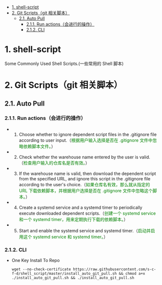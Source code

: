 <!-- TOC -->

- [1. shell-script](#1-shell-script)
- [2. Git Scripts（git 相关脚本）](#2-git-scriptsgit-相关脚本)
    - [2.1. Auto Pull](#21-auto-pull)
        - [2.1.1. Run actions（会进行的操作）](#211-run-actions会进行的操作)
        - [2.1.2. CLI](#212-cli)

<!-- /TOC -->

# 1. shell-script
Some Commonly Used Shell Scripts.(一些常用的 Shell 脚本)

# 2. Git Scripts（git 相关脚本）
## 2.1. Auto Pull
### 2.1.1. Run actions（会进行的操作）
* 1. Choose whether to ignore dependent script files in the .gitignore file according to user input.（<font color=green>根据用户输入选择是否在 .gitignore 文件中忽略依赖脚本文件。</font>）
* 2. Check whether the warehouse name entered by the user is valid.（<font color=green>检查用户输入的仓库名是否有效。</font>）
* 3. If the warehouse name is valid, then download the dependent script from the specified URL, and ignore this script in the .gitignore file according to the user's choice.（<font color=green>如果仓库名有效，那么就从指定的 URL 下载依赖脚本，并根据用户选择是否在 .gitignore 文件中忽略这个脚本。</font>）
* 4. Create a systemd service and a systemd timer to periodically execute downloaded dependent scripts.（<font color=green>创建一个 systemd service 和一个 systemd timer，用来定期执行下载的依赖脚本。</font>）
* 5. Start and enable the systemd service and systemd timer.（<font color=green>启动并启用这个 systemd service 和 systemd timer。</font>）

### 2.1.2. CLI
* One Key Install To Repo
    ```
    wget --no-check-certificate https://raw.githubusercontent.com/s-c-f-d/shell_script/master/install_auto_git_pull.sh && chmod a+x ./install_auto_git_pull.sh && ./install_auto_git_pull.sh
    ```